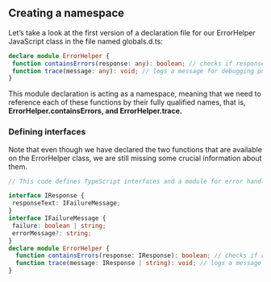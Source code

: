 ## Creating a namespace

Let’s take a look at the first version of a declaration file for our ErrorHelper JavaScript class in the file named globals.d.ts:

```ts
declare module ErrorHelper {
 function containsErrors(response: any): boolean; // checks if response contains any errors
 function trace(message: any): void; // logs a message for debugging purposes
}

```

This module declaration is acting as a namespace, meaning that we need to reference each of these functions by their fully qualified names, that is, **ErrorHelper.containsErrors, and ErrorHelper.trace.**

### Defining interfaces

Note that even though we have declared the two functions that are available on the ErrorHelper class, we are still missing some crucial information about them.

```ts
// This code defines TypeScript interfaces and a module for error handling

interface IResponse {
 responseText: IFailureMessage;
}
interface IFailureMessage {
 failure: boolean | string;
 errorMessage?: string;
}
declare module ErrorHelper {
  function containsErrors(response: IResponse): boolean; // checks if response contains any errors
  function trace(message: IResponse | string): void; // logs a message for debugging purposes
}

```
